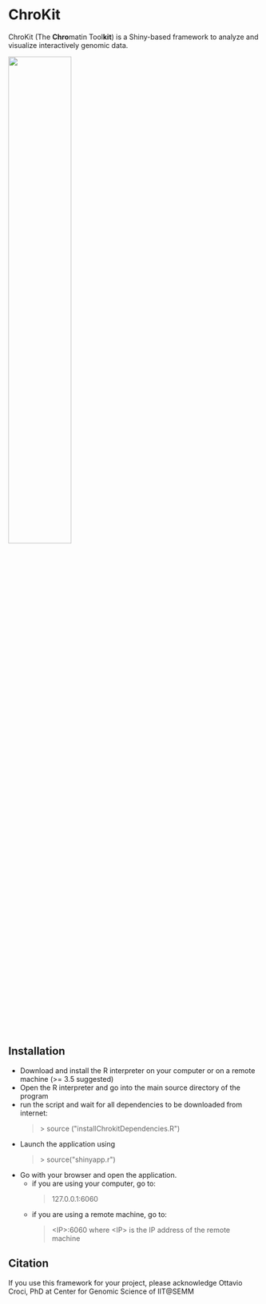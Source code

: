 # ChroKit
ChroKit (The **Chro**matin Tool**kit**) is a Shiny-based framework to analyze and visualize interactively genomic data.

<img src="https://github.com/ocroci/ChroKit/blob/master/logo2.png" height="50%" width="50%">

## Installation
- Download and install the R interpreter on your computer or on a remote machine (>= 3.5 suggested)
- Open the R interpreter and go into the main source directory of the program
- run the script and wait for all dependencies to be downloaded from internet:
  > \> source ("installChrokitDependencies.R")
- Launch the application using
  > \> source("shinyapp.r")
- Go with your browser and open the application.
  - if you are using your computer, go to:
    > 127.0.0.1:6060
  - if you are using a remote machine, go to:
    > \<IP\>:6060
    where \<IP\> is the IP address of the remote machine

## Citation
If you use this framework for your project, please acknowledge Ottavio Croci, PhD at Center for Genomic Science of IIT@SEMM
